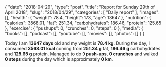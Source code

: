 {
    "date": "2018-04-29",
    "type": "post",
    "title": "Report for Sunday 29th of April 2018",
    "slug": "2018\/04\/29",
    "categories": [
        "Daily report"
    ],
    "images": [],
    "health": {
        "weight": 78.4,
        "height": 173,
        "age": 13647
    },
    "nutrition": {
        "calories": 3568.01,
        "fat": 251.34,
        "carbohydrates": 186.46,
        "protein": 125.65
    },
    "exercise": {
        "pushups": 0,
        "crunches": 0,
        "steps": 0
    },
    "media": {
        "books": [],
        "podcast": [],
        "youtube": [],
        "movies": [],
        "photos": []
    }
}

Today I am <strong>13647 days</strong> old and my weight is <strong>78.4 kg</strong>. During the day, I consumed <strong>3568.01 kcal</strong> coming from <strong>251.34 g</strong> fat, <strong>186.46 g</strong> carbohydrates and <strong>125.65 g</strong> protein. Managed to do <strong>0 push-ups</strong>, <strong>0 crunches</strong> and walked <strong>0 steps</strong> during the day which is approximately <strong>0 km</strong>.